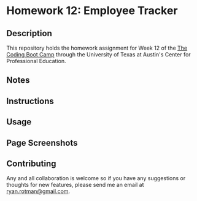 # Homework 12: Employee Tracker

## Description
This repository holds the homework assignment for Week 12 of the [The Coding Boot Camp](https://techbootcamps.utexas.edu/coding/) through the University of Texas at Austin's Center for Professional Education.

<!-- The scope of this project is to create a command line application ... -->

## Notes


## Instructions
<!-- To use this project you will need to clone this repository and then open it in your text editor of choice. You will also need access to a CLI. This projected was created using VSCode and then run in the integrated terminal. Assuming that Node.js is already installed, you will need to run ```npm install``` and then you can run ```node app.js``` to launch the application and proceed through the prompts. -->

## Usage
<!-- [Here is a video walkthrough of the project.]() -->

## Page Screenshots


## Contributing
Any and all collaboration is welcome so if you have any suggestions or thoughts for new features, please send me an email at ryan.rotman@gmail.com.